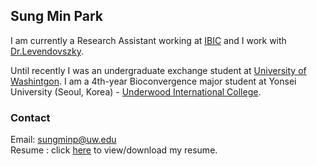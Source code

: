## Sung Min Park
I am currently a Research Assistant working at [IBIC](http://ibic.washington.edu) and I work with [Dr.Levendovszky](https://sites.google.com/site/uwswatirane). 

Until recently I was an undergraduate exchange student at <span style="color:BlueViolet">[University of Washintgon](https://www.washington.edu)</span>. I am a 4th-year Bioconvergence major student at Yonsei University (Seoul, Korea) - [Underwood International College](https://uic.yonsei.ac.kr/main/default.asp).


### Contact
Email: [sungminp@uw.edu](sungminp@uw.edu) <br>
Resume : click [here](https://drive.google.com/file/d/1xNflip4SLkxfbd0UY-SgF-d4yLLbMnLD/view?usp=sharing) to view/download my resume. 
